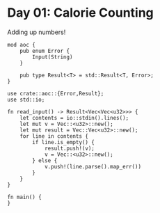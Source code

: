 # Day 01: Calorie Counting

Adding up numbers!

``` {.rust file=src/lib.rs}
mod aoc {
    pub enum Error {
        Input(String)
    }

    pub type Result<T> = std::Result<T, Error>;
}
```

``` {.rust file=src/day01.rs}
use crate::aoc::{Error,Result};
use std::io;

fn read_input() -> Result<Vec<Vec<u32>>> {
    let contents = io::stdin().lines();
    let mut v = Vec::<u32>::new();
    let mut result = Vec::Vec<u32>::new();
    for line in contents {
        if line.is_empty() {
            result.push!(v);
            v = Vec::<u32>::new();
        } else {
            v.push!(line.parse().map_err())
        }
    }
}

fn main() {
}
```
